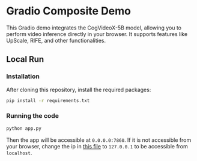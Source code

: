 

# Gradio Composite Demo

This Gradio demo integrates the CogVideoX-5B model, allowing you to perform video inference directly in your browser. It
supports features like UpScale, RIFE, and other functionalities.

## Local Run
### Installation
After cloning this repository, install the required packages:

```bash
pip install -r requirements.txt
```

### Running the code

```bash
python app.py
```
Then the app will be accessible at `0.0.0.0:7860`. If it is not accessible from your browser, change the ip in [this file](https://github.com/erfanasgari21/CogVideoX-5B-Space/blob/924868c8c2084df1bcf1f86edcb0ec8da97a502e/app.py#L491) to `127.0.0.1` to be accessible from `localhost`.



